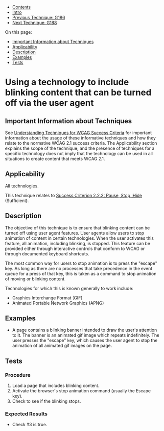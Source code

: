 -   [Contents](https://www.w3.org/WAI/WCAG21/Techniques/#techniques "Table of Contents")
-   [Intro](https://www.w3.org/WAI/WCAG21/Techniques/#introduction "Introduction to Techniques")
-   [Previous Technique: G186](G186)
-   [Next Technique: G188](G188)

On this page:

-   [Important Information about Techniques](#important-information)
-   [Applicability](#applicability)
-   [Description](#description)
-   [Examples](#examples)
-   [Tests](#tests)

Using a technology to include blinking content that can be turned off via the user agent
========================================================================================

Important Information about Techniques
--------------------------------------

See [Understanding Techniques for WCAG Success Criteria](https://www.w3.org/WAI/WCAG21/Understanding/understanding-techniques) for important information about the usage of these informative techniques and how they relate to the normative WCAG 2.1 success criteria. The Applicability section explains the scope of the technique, and the presence of techniques for a specific technology does not imply that the technology can be used in all situations to create content that meets WCAG 2.1.

Applicability
-------------

All technologies.

This technique relates to [Success Criterion 2.2.2: Pause, Stop, Hide](https://www.w3.org/WAI/WCAG21/Understanding/pause-stop-hide) (Sufficient).

Description
-----------

The objective of this technique is to ensure that blinking content can be turned off using user agent features. User agents allow users to stop animation of content in certain technologies. When the user activates this feature, all animation, including blinking, is stopped. This feature can be provided either through interactive controls that conform to WCAG or through documented keyboard shortcuts.

The most common way for users to stop animation is to press the "escape" key. As long as there are no processes that take precedence in the event queue for a press of that key, this is taken as a command to stop animation of moving or blinking content.

Technologies for which this is known generally to work include:

-   Graphics Interchange Format (GIF)
-   Animated Portable Network Graphics (APNG)

Examples
--------

-   A page contains a blinking banner intended to draw the user's attention to it. The banner is an animated gif image which repeats indefinitely. The user presses the "escape" key, which causes the user agent to stop the animation of all animated gif images on the page.

Tests
-----

### Procedure

1.  Load a page that includes blinking content.
2.  Activate the browser's stop animation command (usually the Escape key).
3.  Check to see if the blinking stops.

### Expected Results

-   Check \#3 is true.
